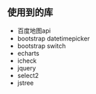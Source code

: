 ## 使用到的库
- 百度地图api
- bootstrap datetimepicker
- bootstrap switch
- echarts
- icheck
- jquery
- select2
- jstree